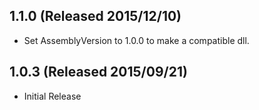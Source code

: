 ## 1.1.0 (Released 2015/12/10)

* Set AssemblyVersion to 1.0.0 to make a compatible dll.

## 1.0.3 (Released 2015/09/21)

* Initial Release
